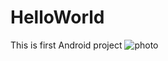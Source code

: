 # HelloWorld
This is first Android project
![photo](https://github.com/Timejzk/HelloWorld/blob/master/photo/%24%7BF6NKUEALKLGMHNLWQNV7.png)
